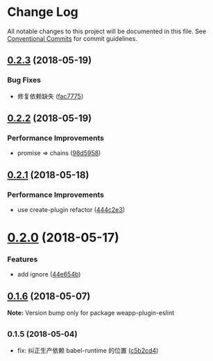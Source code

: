 # Change Log

All notable changes to this project will be documented in this file.
See [Conventional Commits](https://conventionalcommits.org) for commit guidelines.

<a name="0.2.3"></a>
## [0.2.3](https://github.com/tolerance-go/weapp-cli/compare/weapp-plugin-eslint@0.2.2...weapp-plugin-eslint@0.2.3) (2018-05-19)


### Bug Fixes

* 修复依赖缺失 ([fac7775](https://github.com/tolerance-go/weapp-cli/commit/fac7775))




<a name="0.2.2"></a>
## [0.2.2](https://github.com/tolerance-go/weapp-cli/compare/weapp-plugin-eslint@0.2.1...weapp-plugin-eslint@0.2.2) (2018-05-19)


### Performance Improvements

* promise => chains ([98d5958](https://github.com/tolerance-go/weapp-cli/commit/98d5958))




<a name="0.2.1"></a>
## [0.2.1](https://github.com/tolerance-go/weapp-cli/compare/weapp-plugin-eslint@0.2.0...weapp-plugin-eslint@0.2.1) (2018-05-18)


### Performance Improvements

* use create-plugin refactor ([444c2e3](https://github.com/tolerance-go/weapp-cli/commit/444c2e3))




<a name="0.2.0"></a>
# [0.2.0](https://github.com/tolerance-go/weapp-cli/compare/weapp-plugin-eslint@0.1.6...weapp-plugin-eslint@0.2.0) (2018-05-17)


### Features

* add ignore ([44e654b](https://github.com/tolerance-go/weapp-cli/commit/44e654b))




<a name="0.1.6"></a>
## [0.1.6](https://github.com/tolerance-go/weapp-cli/compare/weapp-plugin-eslint@0.1.5...weapp-plugin-eslint@0.1.6) (2018-05-07)




**Note:** Version bump only for package weapp-plugin-eslint

<a name="0.1.5"></a>
## <small>0.1.5 (2018-05-04)</small>

* fix: 纠正生产依赖 babel-runtime 的位置 ([c5b2cd4](https://github.com/tolerance-go/weapp-cli/commit/c5b2cd4))

